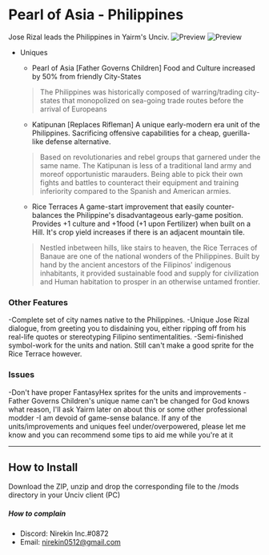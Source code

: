 # Pearl of Asia - Philippines
Jose Rizal leads the Philippines in Yairm's Unciv.
![Preview](https://cdn.discordapp.com/attachments/556615339849416736/694946912125714512/unknown.png)
![Preview](https://cdn.discordapp.com/attachments/556615339849416736/694956083382452244/unknown.png)
* Uniques
  * Pearl of Asia [Father Governs Children]
  Food and Culture increased by 50% from friendly City-States
  >The Philippines was historically composed of warring/trading city-states that monopolized on sea-going trade routes before the arrival of Europeans
  
  * Katipunan [Replaces Rifleman]
  A unique early-modern era unit of the Philippines. Sacrificing offensive capabilities for a cheap, guerilla-like defense alternative.
  >Based on revolutionaries and rebel groups that garnered under the same name. The Katipunan is less of a traditional land army and moreof opportunistic marauders. Being able to pick their own fights and battles to counteract their equipment and training inferiority compared to the Spanish and American armies.
  
  * Rice Terraces
  A game-start improvement that easily counter-balances the Philippine's disadvantageous early-game position. Provides +1 culture and +1food (+1 upon Fertilizer) when built on a Hill. It's crop yield increases if there is an adjacent mountain tile.
  >Nestled inbetween hills, like stairs to heaven, the Rice Terraces of Banaue are one of the national wonders of the Philippines. Built by hand by the ancient ancestors of the Filipinos' indigenous inhabitants, it provided sustainable food and supply for civilization and Human habitation to prosper in an otherwise untamed frontier.

### Other Features
-Complete set of city names native to the Philippines.
-Unique Jose Rizal dialogue, from greeting you to disdaining you, either ripping off from his real-life quotes or stereotyping Filipino sentimentalities.
-Semi-finished symbol-work for the units and nation. Still can't make a good sprite for the Rice Terrace however.

### Issues
-Don't have proper FantasyHex sprites for the units and improvements
-Father Governs Children's unique name can't be changed for God knows what reason, I'll ask Yairm later on about this or some other professional modder
-I am devoid of game-sense balance. If any of the units/improvements and uniques feel under/overpowered, please let me know and you can recommend some tips to aid me while you're at it

---

## How to Install
Download the ZIP, unzip and drop the corresponding file to the /mods directory in your Unciv client (PC)

##### How to complain
* Discord: Nirekin Inc.#0872
* Email: nirekin0512@gmail.com
